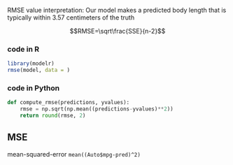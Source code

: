 RMSE value interpretation: Our model makes a predicted body length that is typically within 3.57 centimeters of the truth

$$RMSE=\sqrt\frac{SSE}{n-2}$$


### code in R
```r
library(modelr)
rmse(model, data = )
```

### code in Python
```py
def compute_rmse(predictions, yvalues):
    rmse = np.sqrt(np.mean((predictions-yvalues)**2))
    return round(rmse, 2)
```

## MSE
mean-squared-error
`mean((Auto$mpg-pred)^2)`
